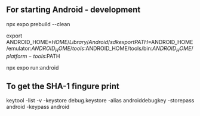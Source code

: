 ## For starting Android - development
npx expo prebuild --clean

export ANDROID_HOME=$HOME/Library/Android/sdk
export PATH=$ANDROID_HOME/emulator:$ANDROID_HOME/tools:$ANDROID_HOME/tools/bin:$ANDROID_HOME/platform-tools:$PATH

npx expo run:android


## To get the SHA-1 fingure print
keytool -list -v -keystore debug.keystore -alias androiddebugkey -storepass android -keypass android